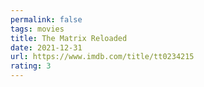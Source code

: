 ```yaml
---
permalink: false
tags: movies
title: The Matrix Reloaded
date: 2021-12-31
url: https://www.imdb.com/title/tt0234215
rating: 3
---
```

